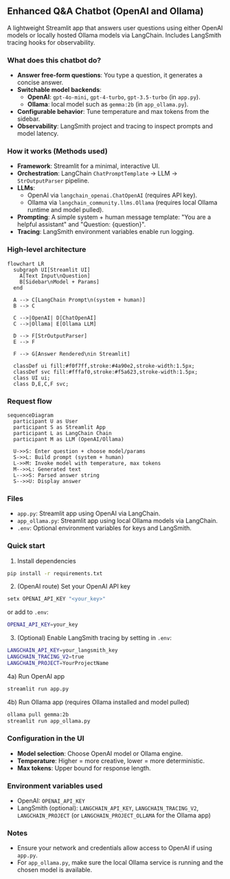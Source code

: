 ## Enhanced Q&A Chatbot (OpenAI and Ollama)

A lightweight Streamlit app that answers user questions using either OpenAI models or locally hosted Ollama models via LangChain. Includes LangSmith tracing hooks for observability.

### What does this chatbot do?
- **Answer free-form questions**: You type a question, it generates a concise answer.
- **Switchable model backends**:
  - **OpenAI**: `gpt-4o-mini`, `gpt-4-turbo`, `gpt-3.5-turbo` (in `app.py`).
  - **Ollama**: local model such as `gemma:2b` (in `app_ollama.py`).
- **Configurable behavior**: Tune temperature and max tokens from the sidebar.
- **Observability**: LangSmith project and tracing to inspect prompts and model latency.

### How it works (Methods used)
- **Framework**: Streamlit for a minimal, interactive UI.
- **Orchestration**: LangChain `ChatPromptTemplate` → LLM → `StrOutputParser` pipeline.
- **LLMs**:
  - OpenAI via `langchain_openai.ChatOpenAI` (requires API key).
  - Ollama via `langchain_community.llms.Ollama` (requires local Ollama runtime and model pulled).
- **Prompting**: A simple system + human message template: "You are a helpful assistant" and "Question: {question}".
- **Tracing**: LangSmith environment variables enable run logging.

### High-level architecture
```mermaid
flowchart LR
  subgraph UI[Streamlit UI]
    A[Text Input\nQuestion]
    B[Sidebar\nModel + Params]
  end

  A --> C[LangChain Prompt\n(system + human)]
  B --> C

  C -->|OpenAI| D[ChatOpenAI]
  C -->|Ollama| E[Ollama LLM]

  D --> F[StrOutputParser]
  E --> F

  F --> G[Answer Rendered\nin Streamlit]

  classDef ui fill:#f0f7ff,stroke:#4a90e2,stroke-width:1.5px;
  classDef svc fill:#fffaf0,stroke:#f5a623,stroke-width:1.5px;
  class UI ui;
  class D,E,C,F svc;
```

### Request flow
```mermaid
sequenceDiagram
  participant U as User
  participant S as Streamlit App
  participant L as LangChain Chain
  participant M as LLM (OpenAI/Ollama)

  U->>S: Enter question + choose model/params
  S->>L: Build prompt (system + human)
  L->>M: Invoke model with temperature, max tokens
  M-->>L: Generated text
  L-->>S: Parsed answer string
  S-->>U: Display answer
```

### Files
- `app.py`: Streamlit app using OpenAI via LangChain.
- `app_ollama.py`: Streamlit app using local Ollama models via LangChain.
- `.env`: Optional environment variables for keys and LangSmith.

### Quick start
1) Install dependencies
```bash
pip install -r requirements.txt
```

2) (OpenAI route) Set your OpenAI API key
```bash
setx OPENAI_API_KEY "<your_key>"
```
or add to `.env`:
```bash
OPENAI_API_KEY=your_key
```

3) (Optional) Enable LangSmith tracing by setting in `.env`:
```bash
LANGCHAIN_API_KEY=your_langsmith_key
LANGCHAIN_TRACING_V2=true
LANGCHAIN_PROJECT=YourProjectName
```

4a) Run OpenAI app
```bash
streamlit run app.py
```

4b) Run Ollama app (requires Ollama installed and model pulled)
```bash
ollama pull gemma:2b
streamlit run app_ollama.py
```

### Configuration in the UI
- **Model selection**: Choose OpenAI model or Ollama engine.
- **Temperature**: Higher = more creative, lower = more deterministic.
- **Max tokens**: Upper bound for response length.

### Environment variables used
- OpenAI: `OPENAI_API_KEY`
- LangSmith (optional): `LANGCHAIN_API_KEY`, `LANGCHAIN_TRACING_V2`, `LANGCHAIN_PROJECT` (or `LANGCHAIN_PROJECT_OLLAMA` for the Ollama app)

### Notes
- Ensure your network and credentials allow access to OpenAI if using `app.py`.
- For `app_ollama.py`, make sure the local Ollama service is running and the chosen model is available.


